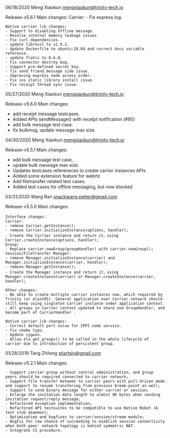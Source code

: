 06/18/2020 Meng Xiaokun  <mengxiaokun@trinity-tech.io>

Release-v5.6.1 Main changes:
	Carrier:
	- Fix express log.

	Native carrier lib changes:
	- Support to disabling offline message.
	- Resolve internal memory leakage issues.
	- Fix curl dependencies.
	- update libressl to v2.9.2.
	- Update Dockerfile to ubuntu:18.04 and correct docs variable reference.
	- update flatcc to 0.6.0.
	- Fix connector destroy bug.
	- Support pre-defined secret key.
	- fix send_friend_message side issue.
	- Improving express node access order.
	- Fix ios static library install issue.
	- Fix receipt thread sync issue.


05/27/2020 Meng Xiaokun  <mengxiaokun@trinity-tech.io>

Release-v5.6.0 Main changes:

- add receipt message testcases.
- Added APIs sendMessage() with receipt notification (#95)
- add bulk message test case.
- fix bulkmsg, update message max size.



04/30/2020 Meng Xiaokun  <mengxiaokun@trinity-tech.io>

Release-v5.5.1 Main changes:

- add bulk message test case.
- update bulk message max size.
- Updates testcases refereneces to create carrier instances APIs
- Added some extension feature for webrtc
- Add filetransfer-related test cases.
- Added test cases for offline messaging, but now blocked



03/31/2020 Wang Ran <snackwang.petter@gmail.com>

Release-v5.5.0 Main changes:

	
	Interface changes：
	Carrier:
	- remove Carrier.getInstance();
	- remove Carrier.initializeInstance(options, handler);
	- Create the Carrier instance and return it，using Carrier.createInstance(options, handler); 
	Group:
	- Replace carrier.newGroup(groupHandler) with carrier.newGroup();
	Session/FileTransfer Manager:
	- remove Manager.initializeInstance(carrier) and Manager.initializeInstance(carrier, handler);
	- remove Manager.getInstance();
	- Create the Manager instance and return it，using Manager.createInstance(carrier) or Manager.createInstance(carrier, handler);

	Other changes:
	- Be able to create multiple carrier instances now, which required by Trinity (or elastOS). General application over Carrier network should still keep using singleton carrier instance under application context.
	- All groups in Carrier context updated to share one GroupHandler, and become part of CarrierHandler .

	Native carrier lib changes:
	- Correct default port value for IPFS node service.
	- Fix cmake typo.
	- Update cygwin.
	- Allow ela_get_groups() to be called in the whole lifecycle of carrier due to introduction of persistent group.




01/28/2019 Tang Zhilong  <stiartsly@gmail.com>

Release-v5.2.1 Main changes:

	- Support carrier group without central administration, and group peers should be required connected to carrier network;
	- Support file transfer between to carrier peers with pull-driven mode and support to resume transfering from previous break-point as well;
	- Support to send binary message for either carrier or session;
	- Enlarge the invitation data length to almost 8K bytes when sending invitation request/reply message;
	- Refactored exception implementation;
	- Refactored API testsuites to be compatible to use Native Robot (A test stub deaemon);
	- Optimization and bugfixes to carrier/session/stream module;
	- Bugfix for low chance of succeeding to esablish session connectivity when both pees' network topology is behind symmetric NAT.
	- Integrate CI procedure.

